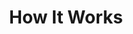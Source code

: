 ---
title: "How It Works"
description: "this is meta description"
draft: false

howItWorks:
  - title: Task **Management**
    image: /images/screenshots/how-it-works-1.jpg
    description: Lorem ipsum dolor sit amet, consetetur sadipscing elitr, sed diam nonumy eirmod tempor invidunt ut labore et dolore magna aliquyam erat sed. At vero eos et accusam et justo duo dolores etea

  - title: Collaborative **Tasks**
    image: /images/screenshots/03.png
    description: Lorem ipsum dolor sit amet, consetetur sadipscing elitr, sed diam nonumy eirmod tempor invidunt ut labore et dolore magna aliquyam erat sed. At vero eos et accusam et justo duo dolores etea

  - title: Built-in **Documents**
    image: /images/screenshots/03.png
    description: Lorem ipsum dolor sit amet, consetetur sadipscing elitr, sed diam nonumy eirmod tempor invidunt ut labore et dolore magna aliquyam erat sed. At vero eos et accusam et justo duo dolores etea
---